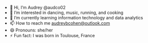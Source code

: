 - 👋 Hi, I’m Audrey @audco02
- 👀 I’m interested in dancing, music, running, and cooking
- 🌱 I’m currently learning information technology and data analytics
- 📫 How to reach me audreybcohen@outlook.com
- 😄 Pronouns: she/her
- ⚡ Fun fact: I was born in Toulouse, France

<!---
audco02/audco02 is a ✨ special ✨ repository because its `README.md` (this file) appears on your GitHub profile.
You can click the Preview link to take a look at your changes.
--->
